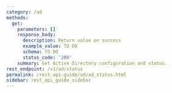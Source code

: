 ```yaml
---
category: /ad
methods:
  get:
    parameters: []
    response_body:
      description: Return value on success
      example_value: TO DO
      schema: TO DO
      status_code: '200'
    summary: Get Active Directory configuration and status.
rest_endpoint: /v1/ad/status
permalink: /rest-api-guide/ad/ad_status.html
sidebar: rest_api_guide_sidebar
---
```

